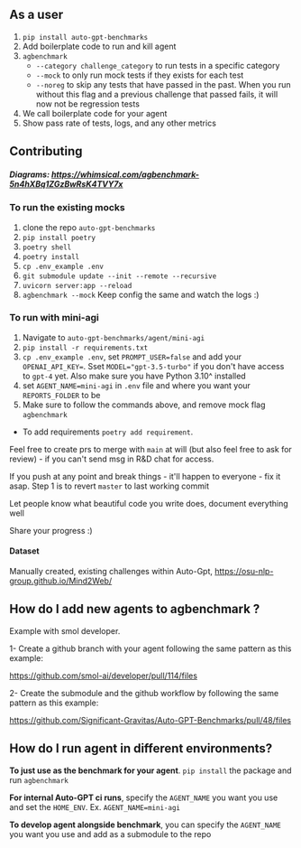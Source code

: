 ## As a user

1. `pip install auto-gpt-benchmarks`
2. Add boilerplate code to run and kill agent
3. `agbenchmark`
   - `--category challenge_category` to run tests in a specific category
   - `--mock` to only run mock tests if they exists for each test
   - `--noreg` to skip any tests that have passed in the past. When you run without this flag and a previous challenge that passed fails, it will now not be regression tests
4. We call boilerplate code for your agent
5. Show pass rate of tests, logs, and any other metrics

## Contributing

##### Diagrams: https://whimsical.com/agbenchmark-5n4hXBq1ZGzBwRsK4TVY7x

### To run the existing mocks

1. clone the repo `auto-gpt-benchmarks`
2. `pip install poetry`
3. `poetry shell`
4. `poetry install`
5. `cp .env_example .env`
6. `git submodule update --init --remote --recursive`
7. `uvicorn server:app --reload`
8. `agbenchmark --mock`
   Keep config the same and watch the logs :)

### To run with mini-agi

1. Navigate to `auto-gpt-benchmarks/agent/mini-agi`
2. `pip install -r requirements.txt`
3. `cp .env_example .env`, set `PROMPT_USER=false` and add your `OPENAI_API_KEY=`. Sset `MODEL="gpt-3.5-turbo"` if you don't have access to `gpt-4` yet. Also make sure you have Python 3.10^ installed
4. set `AGENT_NAME=mini-agi` in `.env` file and where you want your `REPORTS_FOLDER` to be
5. Make sure to follow the commands above, and remove mock flag `agbenchmark`

- To add requirements `poetry add requirement`.

Feel free to create prs to merge with `main` at will (but also feel free to ask for review) - if you can't send msg in R&D chat for access.

If you push at any point and break things - it'll happen to everyone - fix it asap. Step 1 is to revert `master` to last working commit

Let people know what beautiful code you write does, document everything well

Share your progress :)

#### Dataset

Manually created, existing challenges within Auto-Gpt, https://osu-nlp-group.github.io/Mind2Web/

## How do I add new agents to agbenchmark ?

Example with smol developer.

1- Create a github branch with your agent following the same pattern as this example:

https://github.com/smol-ai/developer/pull/114/files

2- Create the submodule and the github workflow by following the same pattern as this example:

https://github.com/Significant-Gravitas/Auto-GPT-Benchmarks/pull/48/files

## How do I run agent in different environments?

**To just use as the benchmark for your agent**. `pip install` the package and run `agbenchmark`

**For internal Auto-GPT ci runs**, specify the `AGENT_NAME` you want you use and set the `HOME_ENV`.
Ex. `AGENT_NAME=mini-agi`

**To develop agent alongside benchmark**, you can specify the `AGENT_NAME` you want you use and add as a submodule to the repo
